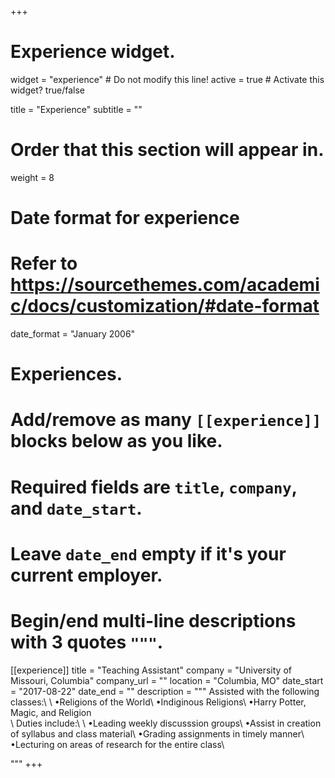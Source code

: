 +++
# Experience widget.
widget = "experience"  # Do not modify this line!
active = true  # Activate this widget? true/false

title = "Experience"
subtitle = ""

# Order that this section will appear in.
weight = 8

# Date format for experience
#   Refer to https://sourcethemes.com/academic/docs/customization/#date-format
date_format = "January 2006"

# Experiences.
#   Add/remove as many `[[experience]]` blocks below as you like.
#   Required fields are `title`, `company`, and `date_start`.
#   Leave `date_end` empty if it's your current employer.
#   Begin/end multi-line descriptions with 3 quotes `"""`.
[[experience]]
  title = "Teaching Assistant"
  company = "University of Missouri, Columbia"
  company_url = ""
  location = "Columbia, MO"
  date_start = "2017-08-22"
  date_end = ""
  description = """
  Assisted with the following classes:\\
  \\
  •Religions of the World\\
  •Indiginous Religions\\
  •Harry Potter, Magic, and Religion\
  \\
  Duties include:\\
  \\
  •Leading weekly discusssion groups\\
  •Assist in creation of syllabus and class material\\
  •Grading assignments in timely manner\\
  •Lecturing on areas of research for the entire class\\
  
  """
+++
